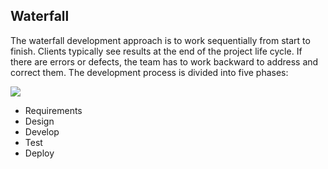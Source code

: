 ## **Waterfall**

The waterfall development approach is to work sequentially from start to finish. Clients typically see results at the end of the project life cycle. If there are errors or defects, the team has to work backward to address and correct them. The development process is divided into five phases:

[![](https://elearn.epam.com/assets/courseware/v1/cc00b5e12752db0727d063732e0d44cf/asset-v1:EPAM+EngX_B+0921+type@asset+block/Agile_Fundamentals_waterfall_scheme.svg)](https://elearn.epam.com/assets/courseware/v1/cc00b5e12752db0727d063732e0d44cf/asset-v1:EPAM+EngX_B+0921+type@asset+block/Agile_Fundamentals_waterfall_scheme.svg)

- Requirements
- Design
- Develop
- Test
- Deploy